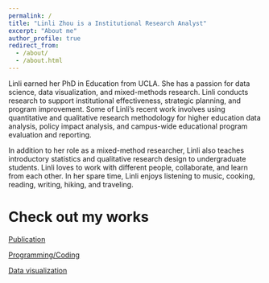 ```yaml
---
permalink: /
title: "Linli Zhou is a Institutional Research Analyst"
excerpt: "About me"
author_profile: true
redirect_from: 
  - /about/
  - /about.html
---
```


Linli earned her PhD in Education from UCLA. She has a passion for data science, data visualization, and mixed-methods research. Linli conducts research to support institutional effectiveness, strategic planning, and program improvement. Some of Linli’s recent work involves using quantitative and qualitative research methodology for higher education data analysis, policy impact analysis, and campus-wide educational program evaluation and reporting.

In addition to her role as a mixed-method researcher, Linli also teaches introductory statistics and qualitative research design to undergraduate students. Linli loves to work with different people, collaborate, and learn from each other. In her spare time, Linli enjoys listening to music, cooking, reading, writing, hiking, and traveling.

Check out my works
======

[Publication](https://tinyurl.com/LinliScholar)

[Programming/Coding](https://github.com/ZhouLinli)

[Data visualization](https://tinyurl.com/LinlisTableau)

<!--[Resume](https://www.linkedin.com/in/linlizhou/)

<!--[Blog(Chinese)](https://tinyurl.com/LinliDataScienceBlog)-->

<!--[Blog(English)](https://medium.com/@linlizhou.fm)
<!-- [Youtube](https://tinyurl.com/LinliYoutube) -->
